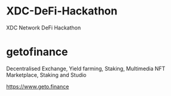 # XDC-DeFi-Hackathon
XDC Network DeFi Hackathon

# getofinance
Decentralised Exchange, Yield farming, Staking, Multimedia NFT Marketplace, Staking and Studio


https://www.geto.finance
